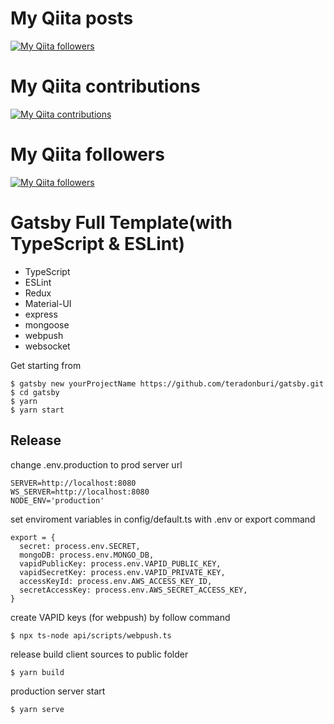 # My Qiita posts
[![My Qiita followers](https://qiita-badge.apiapi.app/s/teradonburi/posts.svg)](http://qiita.com/teradonburi)
# My Qiita contributions
[![My Qiita contributions](https://qiita-badge.apiapi.app/s/teradonburi/contributions.svg)](http://qiita.com/teradonburi)
# My Qiita followers
[![My Qiita followers](https://qiita-badge.apiapi.app/s/teradonburi/followers.svg)](http://qiita.com/teradonburi)
                
                

# Gatsby Full Template(with TypeScript & ESLint)

- TypeScript
- ESLint
- Redux
- Material-UI
- express
- mongoose
- webpush
- websocket

Get starting from 

```
$ gatsby new yourProjectName https://github.com/teradonburi/gatsby.git
$ cd gatsby
$ yarn
$ yarn start
```

## Release
change .env.production to prod server url

```
SERVER=http://localhost:8080
WS_SERVER=http://localhost:8080
NODE_ENV='production'
```

set enviroment variables in config/default.ts with .env or export command

```
export = {
  secret: process.env.SECRET,
  mongoDB: process.env.MONGO_DB,
  vapidPublicKey: process.env.VAPID_PUBLIC_KEY,
  vapidSecretKey: process.env.VAPID_PRIVATE_KEY,
  accessKeyId: process.env.AWS_ACCESS_KEY_ID,
  secretAccessKey: process.env.AWS_SECRET_ACCESS_KEY,
}
```

create VAPID keys (for webpush) by follow command

```
$ npx ts-node api/scripts/webpush.ts
```

release build client sources to public folder

```
$ yarn build
```

production server start

```
$ yarn serve
```